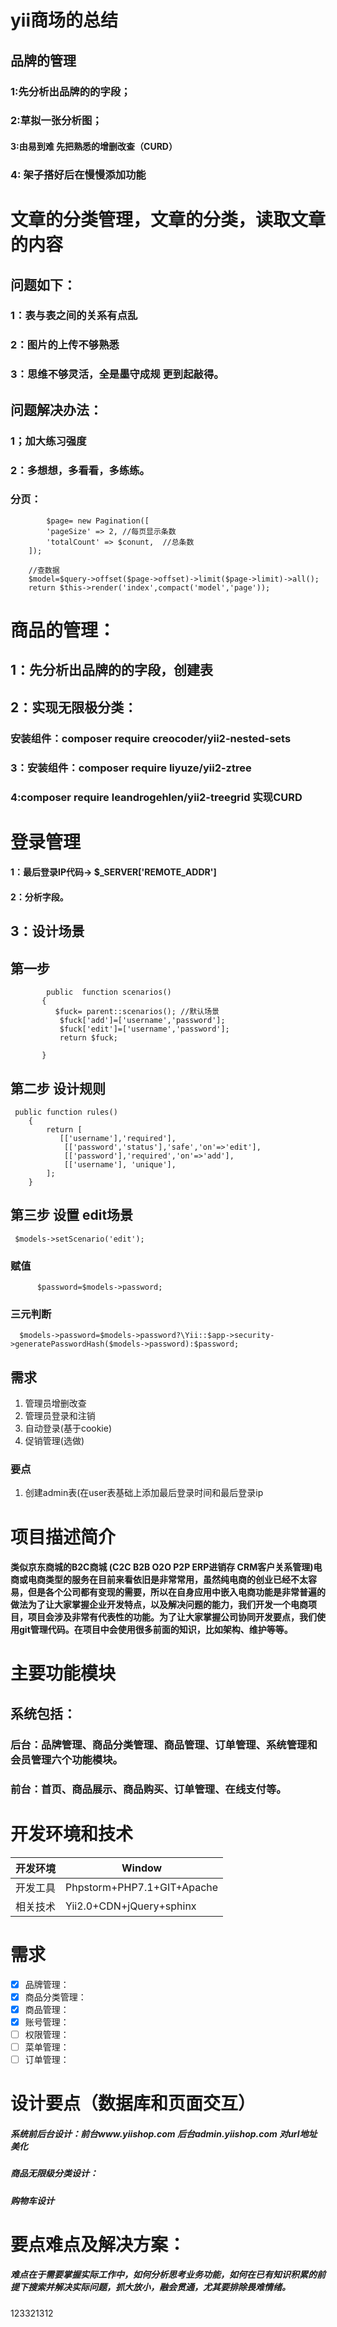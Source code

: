 ﻿# yii商场的总结
## 品牌的管理
### 1:先分析出品牌的的字段；
### 2:草拟一张分析图；
#### 3:由易到难 先把熟悉的增删改查（CURD）
### 4: 架子搭好后在慢慢添加功能
# 文章的分类管理，文章的分类，读取文章的内容
## 问题如下：
### 1：表与表之间的关系有点乱
### 2：图片的上传不够熟悉
### 3：思维不够灵活，全是墨守成规 更到起敲得。
## 问题解决办法：
### 1；加大练习强度
### 2：多想想，多看看，多练练。
### 分页：
            $page= new Pagination([
            'pageSize' => 2, //每页显示条数
            'totalCount' => $conunt,  //总条数
        ]);
        
        //查数据
        $model=$query->offset($page->offset)->limit($page->limit)->all();
        return $this->render('index',compact('model','page'));
#         商品的管理：
## 1：先分析出品牌的的字段，创建表
## 2：实现无限极分类：
### 安装组件：composer require creocoder/yii2-nested-sets
### 3：安装组件：composer require liyuze/yii2-ztree 
### 4:composer require leandrogehlen/yii2-treegrid 实现CURD
# 登录管理
#### 1：最后登录IP代码-> $_SERVER['REMOTE_ADDR']
####  2：分析字段。
## 3：设计场景
## 第一步
            public  function scenarios()
           {
              $fuck= parent::scenarios(); //默认场景
               $fuck['add']=['username','password'];
               $fuck['edit']=['username','password'];
               return $fuck;
        
           }
## 第二步 设计规则
     public function rules()
        {
            return [
               [['username'],'required'],
                [['password','status'],'safe','on'=>'edit'],
                [['password'],'required','on'=>'add'],
                [['username'], 'unique'],
            ];
        }
##     第三步 设置 edit场景
     $models->setScenario('edit');
     
###      赋值
          $password=$models->password;
###      三元判断
      $models->password=$models->password?\Yii::$app->security->generatePasswordHash($models->password):$password;

## 需求
1.	管理员增删改查
2.	管理员登录和注销
3.	自动登录(基于cookie)
4.	促销管理(选做)
###  要点
1.	创建admin表(在user表基础上添加最后登录时间和最后登录ip


# 	项目描述简介
#### 类似京东商城的B2C商城 (C2C B2B O2O P2P ERP进销存 CRM客户关系管理)电商或电商类型的服务在目前来看依旧是非常常用，虽然纯电商的创业已经不太容易，但是各个公司都有变现的需要，所以在自身应用中嵌入电商功能是非常普遍的做法为了让大家掌握企业开发特点，以及解决问题的能力，我们开发一个电商项目，项目会涉及非常有代表性的功能。为了让大家掌握公司协同开发要点，我们使用git管理代码。在项目中会使用很多前面的知识，比如架构、维护等等。

# 	主要功能模块
## 系统包括：
### 后台：品牌管理、商品分类管理、商品管理、订单管理、系统管理和会员管理六个功能模块。
### 前台：首页、商品展示、商品购买、订单管理、在线支付等。
# 	开发环境和技术

开发环境  | Window 
---|---
开发工具 | Phpstorm+PHP7.1+GIT+Apache
相关技术 | Yii2.0+CDN+jQuery+sphinx
# 	需求
- [x]   品牌管理：
- [x]   商品分类管理：
- [x]   商品管理：
- [x]   账号管理：
- [ ]   权限管理：
- [ ]   菜单管理：
- [ ]   订单管理：

# 	设计要点（数据库和页面交互）
##### 系统前后台设计：前台www.yiishop.com 后台admin.yiishop.com 对url地址美化
##### 商品无限级分类设计：
##### 购物车设计
# 	要点难点及解决方案：
##### 难点在于需要掌握实际工作中，如何分析思考业务功能，如何在已有知识积累的前提下搜索并解决实际问题，抓大放小，融会贯通，尤其要排除畏难情绪。




123321312